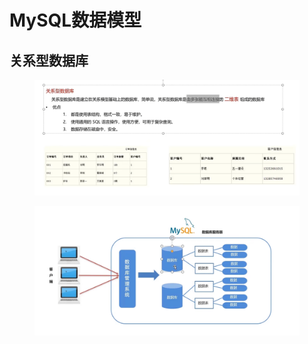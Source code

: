 # MySQL数据模型

## 关系型数据库

<figure><img src="../.gitbook/assets/image.png" alt=""><figcaption></figcaption></figure>

<figure><img src="../.gitbook/assets/image (1).png" alt=""><figcaption></figcaption></figure>
